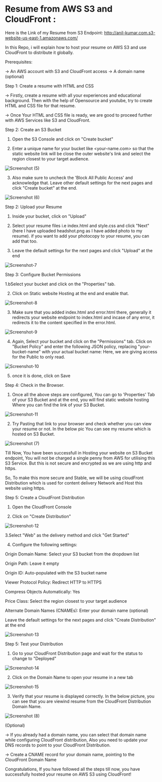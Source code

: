 # Resume from AWS S3 and CloudFront :

Here is the Link of my Resume from S3 Endpoint: http://anil-kumar.com.s3-website-us-east-1.amazonaws.com/

In this Repo, i will explain how to host your resume on AWS S3 and use CloudFront to distribute it globally.

Prerequisites:

-> An AWS account with S3 and CloudFront access
-> A domain name (optional)

Step 1: Create a resume with HTML and CSS

-> Firstly, create a resume with all your experiences and educational background. Then with the help of Opensource and youtube, try to create HTML and CSS file for that resume.

-> Once Your HTML and CSS file is ready, we are good to proceed further with AWS Services like S3 and CloudFront.

Step 2: Create an S3 Bucket

1. Open the S3 Console and click on "Create bucket"

2. Enter a unique name for your bucket like <your-name.com> so that the static website link will be close the outer website's link and select the region closest to your target audience.

![Screenshot (5)](https://user-images.githubusercontent.com/98457309/228787587-17409118-bfe2-4b38-bbdb-bd0adf0d7ad3.png)

3. Also make sure to uncheck the 'Block All Public Access' and acknowledge that. Leave other default settings for the next pages and click "Create bucket" at the end.

![Screenshot (6)](https://user-images.githubusercontent.com/98457309/228787909-bf49e841-0f29-4b58-b2c5-78451848f8a1.png)

Step 2: Upload your Resume

1. Inside your bucket, click on "Upload"

2. Select your resume files i.e index.html and style.css and click "Next" (here I have uploaded headshot.png as I have added photo to my resume). if you want to add your photocopy to your resume, you can add that too.

3. Leave the default settings for the next pages and click "Upload" at the end
 
![Screenshot-7](https://user-images.githubusercontent.com/98457309/228789539-150faaa1-9b00-458c-98f0-2651e8056440.png)

Step 3: Configure Bucket Permissions

1.bSelect your bucket and click on the "Properties" tab.

2. Click on Static website Hosting at the end and enable that.

![Screenshot-8](https://user-images.githubusercontent.com/98457309/228790326-94355dbe-5f9b-4f07-ba9d-f3e4a3555f3a.png)

3. Make sure that you added index.html and error.html there, generally it redirects your website endpoint to index.html and incase of any error, it redirects it to the content specified in the error.html.

![Screenshot-9](https://user-images.githubusercontent.com/98457309/228790717-7cf13eba-59a8-4f23-b239-555b9fb7ae51.png)

4. Again, Select your bucket and click on the "Permissions" tab. Click on "Bucket Policy" and enter the following JSON policy, replacing "your-bucket-name" with your actual bucket name: Here, we are giving access for the Public to only read.

![Screenshot-10](https://user-images.githubusercontent.com/98457309/228791172-5be3dab6-3da1-463c-8ec1-bf32256727bb.png)

5. once it is done, click on Save

Step 4: Check in the Browser.

1. Once all the above steps are configured, You can go to 'Properties' Tab of your S3 Bucket and at the end, you will find static website hosting Where you can find the link of your S3 Bucket.

![Screenshot-11](https://user-images.githubusercontent.com/98457309/228792363-c00b0839-9302-4d76-8ee9-7d705ba8971e.png)

2. Try Pasting that link to your browser and check whether you can view your resume or not. In the below pic You can see my resume which is hosted on S3 Bucket.

![Screenshot (7)](https://user-images.githubusercontent.com/98457309/228792841-b4aa4567-d934-445d-a993-0cd9d0da99cc.png)

Till Now, You have been successfull in Hosting your website on S3 Bucket endpoint, You will not be charged a single penny from AWS for utilising this S3 Service.
But this is not secure and encrypted as we are using http and https. 

So, To make this more secure and Stable, we will be using cloudFront Distribution which is used for content delivery Network and Host this website using https.

Step 5: Create a CloudFront Distribution

1. Open the CloudFront Console

2. Click on "Create Distribution"

![Screenshot-12](https://user-images.githubusercontent.com/98457309/228795151-5e124766-d39c-412b-8513-e3f52a2f2000.png)

3.Select "Web" as the delivery method and click "Get Started"

4. Configure the following settings:
 
 Origin Domain Name: Select your S3 bucket from the dropdown list

 Origin Path: Leave it empty
 
 Origin ID: Auto-populated with the S3 bucket name
 
 Viewer Protocol Policy: Redirect HTTP to HTTPS
 
 Compress Objects Automatically: Yes
 
 Price Class: Select the region closest to your target audience
 
 Alternate Domain Names (CNAMEs): Enter your domain name (optional)

 Leave the default settings for the next pages and click "Create Distribution" at the end

![Screenshot-13](https://user-images.githubusercontent.com/98457309/228795264-0f7798ba-c768-476c-8064-2398dc01d585.png)

Step 5: Test your Distribution

1. Go to your CloudFront Distribution page and wait for the status to change to "Deployed"

![Screenshot-14](https://user-images.githubusercontent.com/98457309/228796895-ee4149b9-7881-42c3-81f5-4d245efc1ae8.png)

2. Click on the Domain Name to open your resume in a new tab

![Screenshot-15](https://user-images.githubusercontent.com/98457309/228796982-4d149f7e-8a51-41d1-8b8f-707451af3286.png)

3. Verify that your resume is displayed correctly. In the below picture, you can see that you are viewind resume from the CloudFront Distribution Domain Name.

![Screenshot (8)](https://user-images.githubusercontent.com/98457309/228802375-7f5d884c-3cd2-40f6-b7c2-f165e4e7990e.png)

(Optional)

-> If you already had a domain name, you can select that domain name while configuring CloudFront distribution, Also you need to update your DNS records to point to  your CloudFront Distribution.

-> Create a CNAME record for your domain name, pointing to the CloudFront Domain Name

Congratulations, If you have followed all the steps till now, you have successfully hosted your resume on AWS S3 using CloudFront!
